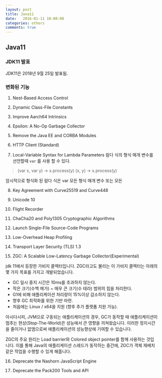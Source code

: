 ```yaml
---
layout: post
title: Java11
date:   2016-01-11 10:00:00
categories: others
comments: true 
---
```


Java11
-------------------------

### JDK11 발표
JDK11은 2018년 9월 25일 발표됨.

### 변화된 기능
1) Nest-Based Access Control

2) Dynamic Class-File Constants

3) Improve Aarch64 Intrinsics

4) Epsilon: A No-Op Garbage Collector

5) Remove the Java EE and CORBA Modules

6) HTTP Client (Standard)

7) Local-Variable Syntax for Lambda Parameters
람다 식의 형식 매개 변수를 선언할때 `var` 를 사용 할 수 있다.

> (var x, var y) -> x.process(y)
> (x, y) -> x.process(y)

암시적으로 형식화 된 람다 식은 var 모든 형식 매개 변수 또는 모든 



8) Key Agreement with Curve25519 and Curve448

9) Unicode 10

10) Flight Recorder

11) ChaCha20 and Poly1305 Cryptographic Algorithms

12) Launch Single-File Source-Code Programs

13) Low-Overhead Heap Profiling

14) Transport Layer Security (TLS) 1.3

15) ZGC: A Scalable Low-Latency Garbage Collector(Experimental)

jdk 11에서 등장한 가비지 콜렉터입니다. ZGC라고도 불리는 이 가비지 콜렉터는 아래의 몇 가지 목표를 가지고 개발되었습니다.

* GC 일시 중지 시간은 10ms를 초과하지 않는다.
* 작은 크기(수백 메가) ~ 매우 큰 크기(수 테라) 범위의 힙을 처리한다.
* G1에 비해 애플리케이션 처리량이 15%이상 감소하지 않는다.
* 향후 GC 최적화를 위한 기반 마련.
* 처음에는 Linux / x64을 지원 (향후 추가 플랫폼 지원 가능).

아시다시피, JVM으로 구동되는 애플리케이션의 경우, GC가 동작할 때 애플리케이션이 멈추는 현상(Stop-The-World)은 성능에서 큰 영향을 끼쳐왔습니다. 이러한 정지시간을 줄이거나 없앰으로써 애플리케이션의 성능향상에 기여할 수 있습니다.

ZGC의 주요 원리는 Load barrier와 Colored object pointer를 함께 사용하는 것입니다. 이를 통해 Java의 애플리케이션 스레드가 동작하는 중간에, ZGC가 객체 재배치 같은 작업을 수행할 수 있게 해줍니다.

16) Deprecate the Nashorn JavaScript Engine

17) Deprecate the Pack200 Tools and API